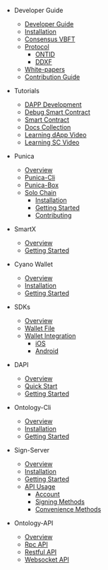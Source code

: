 - Developer Guide
  - [Developer Guide](docs-en/DeveloperGuide/00-developer-guide.md)
  - [Installation](docs-en/DeveloperGuide/01-installation.md)
  - [Consensus VBFT](docs-en/DeveloperGuide/02-VBFT-introduction.md)
  - [Protocol](docs-en/DeveloperGuide/03-protocol.md)
      - [ONTID](docs-en/DeveloperGuide/04-ontid.md)
      - [DDXF](docs-en/DeveloperGuide/05-ddxf.md)
  - [White-papers](docs-en/DeveloperGuide/06-white-papers.md)
  - [Contribution Guide](docs-en/DeveloperGuide/07-contributions-guide.md)
- Tutorials
  - [DAPP Development](docs-en/Tutorials/00-dapp_development.md)  
  - [Debug Smart Contract](docs-en/Tutorials/01-debug-a-Smart-Contract.md)
  - [Smart Contract](docs-en/Tutorials/02-smartcontract-template.md)
  - [Docs Collection](docs-en/Tutorials/03-docs-collect.md)
  - [Learning dApp Video](docs-en/Tutorials/04-learning-dapp-video.md)
  - [Learning SC Video](docs-en/Tutorials/05-learning-sc-video.md)
- Punica
  - [Overview](docs-en/Punica/punica.md)
  - [Punica-Cli](docs-en/Punica/punica-cli.md)
  - [Punica-Box](docs-en/Punica/punica-box.md)
  - [Solo Chain](docs-en/Punica/solo-chain/00-overview.md)
      - [Installation](docs-en/Punica/solo-chain/01-installation.md)
      - [Getting Started](docs-en/Punica/solo-chain/02-getting-started.md)
      - [Contributing](docs-en/Punica/solo-chain/03-contributing.md)
- SmartX
  - [Overview](docs-en/SmartX/overview.md)
  - [Getting Started](docs-en/SmartX/getting-started.md)

- Cyano Wallet
  - [Overview](docs-en/Cyano/00-overview.md)
  - [Installation](docs-en/Cyano/01-installation.md)
  - [Getting Started](docs-en/Cyano/02-getting-started.md)

- SDKs
  - [Overview](docs-en/SDKs/overview.md)
  - [Wallet File](docs-en/SDKs/wallet-file-specification.md)
  - [Wallet Integration](docs-en/SDKs/wallet-intergration.md)
      - [iOS](docs-en/SDKs/ontology_wallet_dev_ts_sdk_en.md)
      - [Android](docs-en/SDKs/ontology_wallet_dev_android_en.md)
- DAPI
  - [Overview](docs-en/dApi/overview.md)
  - [Quick Start](docs-en/dApi/quickstart.md)
  - [Getting Started](docs-en/dApi/getting-started.md)

- Ontology-Cli
  - [Overview](docs-en/OntologyCli/overview.md)
  - [Installation](docs-en/OntologyCli/installation.md)
  - [Getting Started](docs-en/OntologyCli/getting-started.md)

- Sign-Server
  - [Overview](docs-en/SignServer/00-overview.md)
  - [Installation](docs-en/SignServer/01-installation.md)
  - [Getting Started](docs-en/SignServer/02-getting-started.md)
  - [API Usage](docs-en/SignServer/03-api-usage.md)
      - [Account](docs-en/SignServer/04-api-account-methods.md)
      - [Signing Methods](docs-en/SignServer/05-api-signing-methods.md)
      - [Convenience Methods](docs-en/SignServer/06-api-signing-convinience-methods.md)
  
- Ontology-API
  - [Overview](docs-en/API/00-overview.md)
  - [Rpc API](docs-en/API/01-rpc_api.md)
  - [Restful API](docs-en/API/02-restful_api.md)
  - [Websocket API](docs-en/API/03-websocket_api.md)